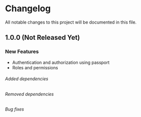 # Changelog

All notable changes to this project will be documented in this file. 

## 1.0.0 (Not Released Yet)

### New Features

- Authentication and authorization using passport
- Roles and permissions

###### Added dependencies
###### Removed dependencies
###### Bug fixes

